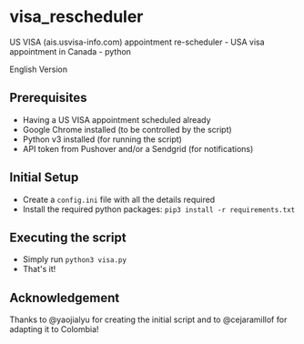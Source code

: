 # visa_rescheduler
US VISA (ais.usvisa-info.com) appointment re-scheduler - USA visa appointment in Canada - python


English Version


## Prerequisites
- Having a US VISA appointment scheduled already
- Google Chrome installed (to be controlled by the script)
- Python v3 installed (for running the script)
- API token from Pushover and/or a Sendgrid (for notifications)


## Initial Setup
- Create a `config.ini` file with all the details required
- Install the required python packages: `pip3 install -r requirements.txt`

## Executing the script
- Simply run `python3 visa.py`
- That's it!

## Acknowledgement
Thanks to @yaojialyu for creating the initial script and to @cejaramillof for adapting it to Colombia!
